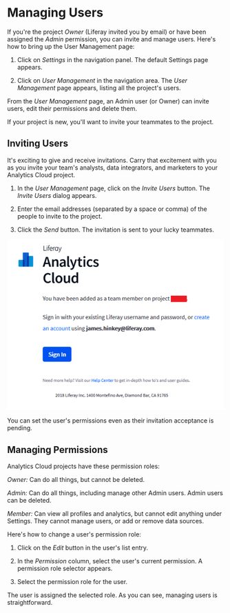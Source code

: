 # Managing Users [](id=managing-users)

If you're the project *Owner* (Liferay invited you by email) or have been assigned the *Admin* permission, you can invite and manage users. Here's how to bring up the User Management page:

1. Click on *Settings* in the navigation panel. The default Settings page 
appears. 

2. Click on *User Management* in the navigation area. The *User Management* 
page appears, listing all the project's users. 

From the *User Management* page, an Admin user (or Owner) can invite users, edit
their permissions and delete them. 

If your project is new, you'll want to invite your teammates to the project. 

## Inviting Users [](id=inviting-users)

It's exciting to give and receive invitations. Carry that excitement with you as
you invite your team's analysts, data integrators, and marketers to your
Analytics Cloud project. 

1. In the *User Management* page, click on the *Invite Users* button. The 
*Invite Users* dialog appears. 

2. Enter the email addresses (separated by a space or comma) of the people to invite to the project. 

3. Click the *Send* button. The invitation is sent to your lucky teammates. 

![Figure 1: The invitation email looks like this, except your project number shows in place of the red rectangle.](../../images/invitation-email.png)

You can set the user's permissions even as their invitation acceptance is
pending. 

## Managing Permissions [](id=managing-permissions)

Analytics Cloud projects have these permission roles:

*Owner:* Can do all things, but cannot be deleted. 

*Admin:* Can do all things, including manage other Admin users. Admin users can 
be deleted. 

*Member:* Can view all profiles and analytics, but cannot edit anything under Settings. They cannot manage users, or add or remove data sources.  

Here's how to change a user's permission role:

1. Click on the *Edit* button in the user's list entry. 

2. In the *Permission* column, select the user's current permission. A 
permission role selector appears. 

3. Select the permission role for the user. 

The user is assigned the selected role. As you can see, managing users is straightforward. 

